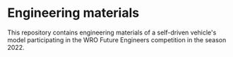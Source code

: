 Engineering materials
====
This repository contains engineering materials of a self-driven vehicle's model participating in the WRO Future Engineers competition in the season 2022.
